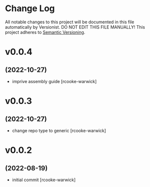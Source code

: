 # Change Log

All notable changes to this project will be documented in this file
automatically by Versionist. DO NOT EDIT THIS FILE MANUALLY!
This project adheres to [Semantic Versioning](http://semver.org/).

# v0.0.4
## (2022-10-27)

* imprive assembly guide [rcooke-warwick]

# v0.0.3
## (2022-10-27)

* change repo type to generic [rcooke-warwick]

# v0.0.2
## (2022-08-19)

* initial commit [rcooke-warwick]
